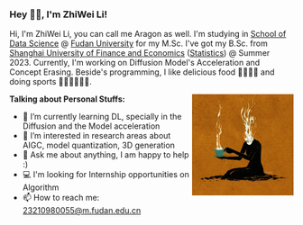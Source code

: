 ### Hey 👋🏽, I'm ZhiWei Li!

Hi, I'm ZhiWei Li, you can call me Aragon as well. I'm studying in [School of Data Science](https://sds.fudan.edu.cn/) @ [Fudan University](https://www.fudan.edu.cn/) for my M.Sc. I've got my B.Sc. from [Shanghai University of Finance and Economics](https://www.sufe.edu.cn/) ([Statistics](https://ssm.sufe.edu.cn/)) @ Summer 2023. Currently, I'm working on Diffusion Model's Acceleration and Concept Erasing. Beside's programming, I like delicious food 🥗🥩🌮🍣 and doing sports 🏃⛹️‍♂️🏋🏼‍♂️.

<img align="right" alt="GIF" src="cup.gif" width="180" height="180" />

**Talking about Personal Stuffs:**

- 🌱 I’m currently learning DL, specially in the Diffusion and the Model acceleration
- 👀 I’m interested in research areas about AIGC, model quantization, 3D generation
- 💬 Ask me about anything, I am happy to help :)
- 💻 I'm looking for Internship opportunities on Algorithm 
- 📫 How to reach me: 23210980055@m.fudan.edu.cn
